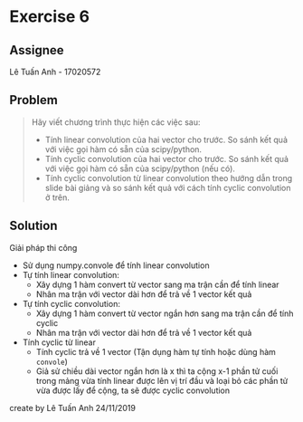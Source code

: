 # Exercise 6

## Assignee

Lê Tuấn Anh - 17020572

## Problem

> Hãy viết chương trình thực hiện các việc sau:
>
> - Tính linear convolution của hai vector cho trước. So sánh kết quả với việc gọi hàm có sẵn của scipy/python.
> - Tính cyclic convolution của hai vector cho trước. So sánh kết quả với việc gọi hàm có sẵn của scipy/python (nếu có).
> - Tính cyclic convolution từ linear convolution theo hướng dẫn trong slide bài giảng và so sánh kết quả với cách tính cyclic convolution ở trên.

## Solution

Giải pháp thi công

- Sử dụng numpy.convole để tính linear convolution
- Tự tính linear convolution:
  - Xây dựng 1 hàm convert từ vector sang ma trận cần để tính linear
  - Nhân ma trận với vector dài hơn để trả về 1 vector kết quả
- Tự tính cyclic convolution:
  - Xây dựng 1 hàm convert từ vector ngắn hơn sang ma trận cần để tính cyclic
  - Nhân ma trận với vector dài hơn để trả về 1 vector kết quả
- Tính cyclic từ linear
  - Tính cyclic trả về 1 vector (Tận dụng hàm tự tính hoặc dùng hàm `convole`)
  - Giả sử chiều dài vector ngắn hơn là x thì ta cộng x-1 phần tử cuối trong mảng vừa tính linear được lên vị trí đầu và loại bỏ các phần tử vừa được lấy để cộng, ta sẽ được cyclic convolution

create by Lê Tuấn Anh 24/11/2019
